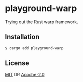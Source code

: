# playground-warp

Trying out the Rust warp framework.

## Installation
```sh
$ cargo add playground-warp
```

## License
[MIT](./LICENSE-MIT) OR [Apache-2.0](./LICENSE-APACHE)

[1]: https://img.shields.io/crates/v/playground-warp.svg?style=flat-square
[2]: https://crates.io/crates/playground-warp
[3]: https://img.shields.io/travis/yoshuawuyts/playground-warp.svg?style=flat-square
[4]: https://travis-ci.org/yoshuawuyts/playground-warp
[5]: https://img.shields.io/crates/d/playground-warp.svg?style=flat-square
[6]: https://crates.io/crates/playground-warp
[7]: https://img.shields.io/badge/docs-latest-blue.svg?style=flat-square
[8]: https://docs.rs/playground-warp
